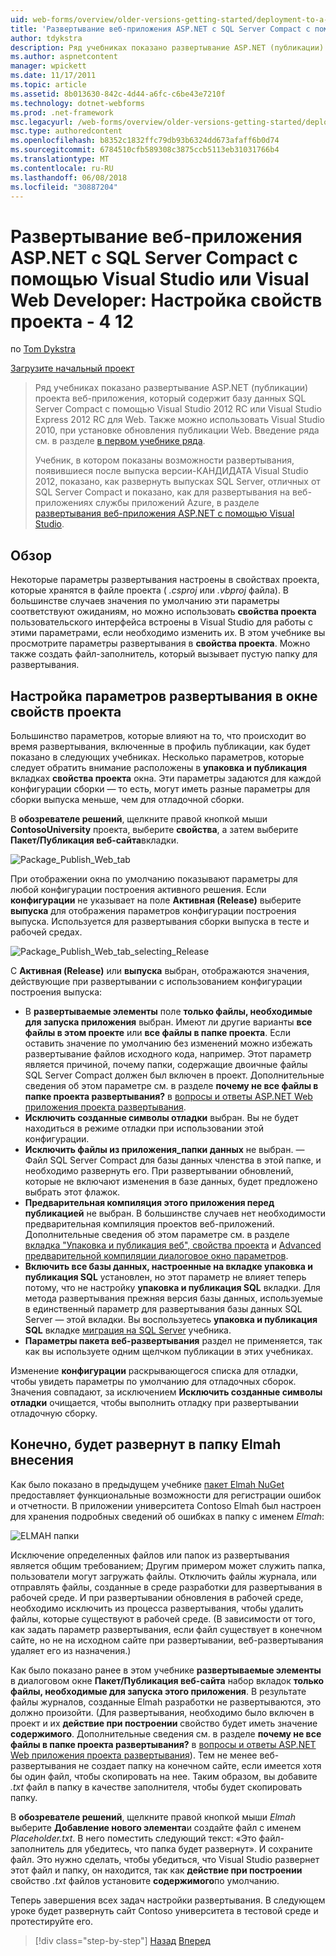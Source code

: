 ```yaml
---
uid: web-forms/overview/older-versions-getting-started/deployment-to-a-hosting-provider/deployment-to-a-hosting-provider-configuring-project-properties-4-of-12
title: 'Развертывание веб-приложения ASP.NET с SQL Server Compact с помощью Visual Studio или Visual Web Developer: Настройка свойств проекта - 4 12 | Документы Microsoft'
author: tdykstra
description: Ряд учебниках показано развертывание ASP.NET (публикации) проекта веб-приложения, который содержит базу данных SQL Server Compact с помощью Visual Stu...
ms.author: aspnetcontent
manager: wpickett
ms.date: 11/17/2011
ms.topic: article
ms.assetid: 8b013630-842c-4d44-a6fc-c6be43e7210f
ms.technology: dotnet-webforms
ms.prod: .net-framework
msc.legacyurl: /web-forms/overview/older-versions-getting-started/deployment-to-a-hosting-provider/deployment-to-a-hosting-provider-configuring-project-properties-4-of-12
msc.type: authoredcontent
ms.openlocfilehash: b8352c1832ffc79db93b6324dd673afaff6b0d74
ms.sourcegitcommit: 6784510cfb589308c3875ccb5113eb31031766b4
ms.translationtype: MT
ms.contentlocale: ru-RU
ms.lasthandoff: 06/08/2018
ms.locfileid: "30887204"
---
```

<a name="deploying-an-aspnet-web-application-with-sql-server-compact-using-visual-studio-or-visual-web-developer-configuring-project-properties---4-of-12"></a>Развертывание веб-приложения ASP.NET с SQL Server Compact с помощью Visual Studio или Visual Web Developer: Настройка свойств проекта - 4 12
====================
по [Tom Dykstra](https://github.com/tdykstra)

[Загрузите начальный проект](http://code.msdn.microsoft.com/Deploying-an-ASPNET-Web-4e31366b)

> Ряд учебниках показано развертывание ASP.NET (публикации) проекта веб-приложения, который содержит базу данных SQL Server Compact с помощью Visual Studio 2012 RC или Visual Studio Express 2012 RC для Web. Также можно использовать Visual Studio 2010, при установке обновления публикации Web. Введение ряда см. в разделе [в первом учебнике ряда](deployment-to-a-hosting-provider-introduction-1-of-12.md).
> 
> Учебник, в котором показаны возможности развертывания, появившиеся после выпуска версии-КАНДИДАТА Visual Studio 2012, показано, как развернуть выпусках SQL Server, отличных от SQL Server Compact и показано, как для развертывания на веб-приложениях службы приложений Azure, в разделе [развертывания веб-приложения ASP.NET с помощью Visual Studio](../../deployment/visual-studio-web-deployment/introduction.md).


## <a name="overview"></a>Обзор

Некоторые параметры развертывания настроены в свойствах проекта, которые хранятся в файле проекта ( *.csproj* или *.vbproj* файла). В большинстве случаев значения по умолчанию эти параметры соответствуют ожиданиям, но можно использовать **свойства проекта** пользовательского интерфейса встроены в Visual Studio для работы с этими параметрами, если необходимо изменить их. В этом учебнике вы просмотрите параметры развертывания в **свойства проекта**. Можно также создать файл-заполнитель, который вызывает пустую папку для развертывания.

## <a name="configuring-deployment-settings-in-the-project-properties-window"></a>Настройка параметров развертывания в окне свойств проекта

Большинство параметров, которые влияют на то, что происходит во время развертывания, включенные в профиль публикации, как будет показано в следующих учебниках. Несколько параметров, которые следует обратить внимание расположены в **упаковка и публикация** вкладках **свойства проекта** окна. Эти параметры задаются для каждой конфигурации сборки — то есть, могут иметь разные параметры для сборки выпуска меньше, чем для отладочной сборки.

В **обозревателе решений**, щелкните правой кнопкой мыши **ContosoUniversity** проекта, выберите **свойства**, а затем выберите **Пакет/Публикация веб-сайта**вкладки.

![Package_Publish_Web_tab](deployment-to-a-hosting-provider-configuring-project-properties-4-of-12/_static/image1.png)

При отображении окна по умолчанию показывают параметры для любой конфигурации построения активного решения. Если **конфигурации** не указывает на поле **Активная (Release)** выберите **выпуска** для отображения параметров конфигурации построения выпуска. Используется для развертывания сборки выпуска в тесте и рабочей средах.

![Package_Publish_Web_tab_selecting_Release](deployment-to-a-hosting-provider-configuring-project-properties-4-of-12/_static/image2.png)

С **Активная (Release)** или **выпуска** выбран, отображаются значения, действующие при развертывании с использованием конфигурации построения выпуска:

- В **развертываемые элементы** поле **только файлы, необходимые для запуска приложения** выбран. Имеют ли другие варианты **все файлы в этом проекте** или **все файлы в папке проекта**. Если оставить значение по умолчанию без изменений можно избежать развертывание файлов исходного кода, например. Этот параметр является причиной, почему папки, содержащие двоичные файлы SQL Server Compact должен был включен в проект. Дополнительные сведения об этом параметре см. в разделе **почему не все файлы в папке проекта развертывания?** в [вопросы и ответы ASP.NET Web приложения проекта развертывания](https://msdn.microsoft.com/library/ee942158.aspx).
- **Исключить созданные символы отладки** выбран. Вы не будет находиться в режиме отладки при использовании этой конфигурации.
- **Исключить файлы из приложения\_папки данных** не выбран. — Файл SQL Server Compact для базы данных членства в этой папке, и необходимо развернуть его. При развертывании обновлений, которые не включают изменения в базе данных, будет предложено выбрать этот флажок.
- **Предварительная компиляция этого приложения перед публикацией** не выбран. В большинстве случаев нет необходимости предварительная компиляция проектов веб-приложений. Дополнительные сведения об этом параметре см. в разделе [вкладка "Упаковка и публикация веб", свойства проекта](https://msdn.microsoft.com/library/dd410108(v=vs.110).aspx) и [Advanced предварительной компиляции диалоговое окно параметров](https://msdn.microsoft.com/library/hh475319(v=vs.110).aspx).
- **Включить все базы данных, настроенные на вкладке упаковка и публикация SQL** установлен, но этот параметр не влияет теперь потому, что не настройку **упаковка и публикация SQL** вкладки. Для метода развертывания прежняя версия базы данных, используемые в единственный параметр для развертывания базы данных SQL Server — этой вкладки. Вы воспользуетесь **упаковка и публикация SQL** вкладке [миграция на SQL Server](deployment-to-a-hosting-provider-migrating-to-sql-server-10-of-12.md) учебника.
- **Параметры пакета веб-развертывания** раздел не применяется, так как вы используете одним щелчком публикации в этих учебниках.

Изменение **конфигурации** раскрывающегося списка для отладки, чтобы увидеть параметры по умолчанию для отладочных сборок. Значения совпадают, за исключением **Исключить созданные символы отладки** очищается, чтобы выполнить отладку при развертывании отладочную сборку.

## <a name="making-sure-that-the-elmah-folder-gets-deployed"></a>Конечно, будет развернут в папку Elmah внесения

Как было показано в предыдущем учебнике [пакет Elmah NuGet](http://www.hanselman.com/blog/NuGetPackageOfTheWeek7ELMAHErrorLoggingModulesAndHandlersWithSQLServerCompact.aspx) предоставляет функциональные возможности для регистрации ошибок и отчетности. В приложении университета Contoso Elmah был настроен для хранения подробных сведений об ошибках в папку с именем *Elmah*:

![ELMAH папки](deployment-to-a-hosting-provider-configuring-project-properties-4-of-12/_static/image3.png)

Исключение определенных файлов или папок из развертывания является общим требованием; Другим примером может служить папка, пользователи могут загружать файлы. Отключить файлы журнала, или отправлять файлы, созданные в среде разработки для развертывания в рабочей среде. И при развертывании обновления в рабочей среде, необходимо исключить из процесса развертывания, чтобы удалить файлы, которые существуют в рабочей среде. (В зависимости от того, как задать параметр развертывания, если файл существует в конечном сайте, но не на исходном сайте при развертывании, веб-развертывания удаляет его из назначения.)

Как было показано ранее в этом учебнике **развертываемые элементы** в диалоговом окне **Пакет/Публикация веб-сайта** набор вкладок **только файлы, необходимые для запуска этого приложения**. В результате файлы журналов, созданные Elmah разработки не развертываются, это должно произойти. (Для развертывания, необходимо было включен в проект и их **действие при построении** свойство будет иметь значение **содержимого**. Дополнительные сведения см. в разделе **почему не все файлы в папке проекта развертывания?** в [вопросы и ответы ASP.NET Web приложения проекта развертывания](https://msdn.microsoft.com/library/ee942158.aspx)). Тем не менее веб-развертывания не создает папку на конечном сайте, если имеется хотя бы один файл, чтобы скопировать на нее. Таким образом, вы добавите *.txt* файл в папку в качестве заполнителя, чтобы будет скопировать папку.

В **обозревателе решений**, щелкните правой кнопкой мыши *Elmah* выберите **Добавление нового элемента**и создайте файл с именем *Placeholder.txt*. В него поместить следующий текст: «Это файл-заполнитель для убедитесь, что папка будет развернут». И сохраните файл. Это нужно сделать, чтобы убедиться, что Visual Studio развернет этот файл и папку, он находится, так как **действие при построении** свойство *.txt* файлов установите **содержимого**по умолчанию.

Теперь завершения всех задач настройки развертывания. В следующем уроке будет развернуть сайт Contoso университета в тестовой среде и протестируйте его.

> [!div class="step-by-step"]
> [Назад](deployment-to-a-hosting-provider-web-config-file-transformations-3-of-12.md)
> [Вперед](deployment-to-a-hosting-provider-deploying-to-iis-as-a-test-environment-5-of-12.md)
